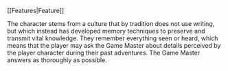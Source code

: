 [[Features|Feature]]

The character stems from a culture that by tradition does not use writing, but which instead has developed memory techniques to preserve and transmit vital knowledge. They remember everything seen or heard, which means that the player may ask the Game Master about details perceived by the player character during their past adventures. The Game Master answers as thoroughly as possible.